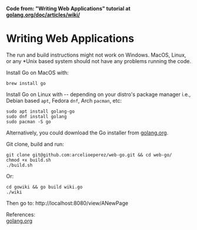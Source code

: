 **Code from: "Writing Web Applications" tutorial at [golang.org/doc/articles/wiki/](https://golang.org/doc/articles/wiki/)**  

# Writing Web Applications 

The run and build instructions might not work on Windows. MacOS, Linux, or any
\*Unix based system should not have any problems running the code. 

Install Go on MacOS with: 
```
brew install go
```

Install Go on Linux with -- depending on your distro's package manager i.e.,
Debian based `apt`, Fedora `dnf`, Arch `pacman`, etc:  
```
sudo apt install golang-go
sudo dnf install golang 
sudo pacman -S go
```

Alternatively, you could download the Go installer from [golang.org](https://golang.org/doc/install).  

Git clone, build and run:  
```
git clone git@github.com:arcelioeperez/web-go.git && cd web-go/
chmod +x build.sh
./build.sh
```

Or:  
```
cd gowiki && go build wiki.go
./wiki
```

Then go to: http://localhost:8080/view/ANewPage 

References:  
[golang.org](https://golang.org/doc/articles/wiki/)
